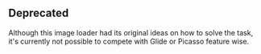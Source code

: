Deprecated
----------

Although this image loader had its original ideas on how to solve the task,
it's currently not possible to compete with Glide or Picasso feature wise.
